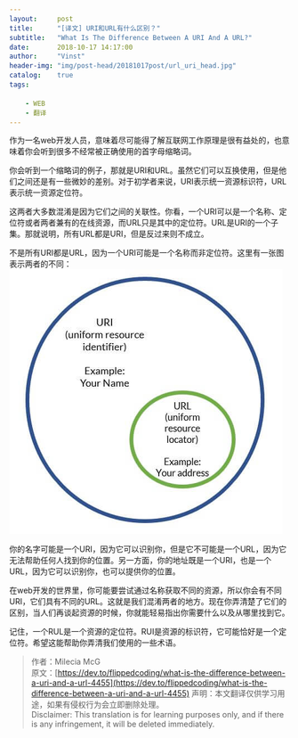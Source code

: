 ```yaml
---
layout:     post
title:      "[译文] URI和URL有什么区别？"
subtitle:   "What Is The Difference Between A URI And A URL?"
date:       2018-10-17 14:17:00
author:     "Vinst"
header-img: "img/post-head/20181017post/url_uri_head.jpg"
catalog:    true
tags:

    - WEB
    - 翻译
---
```


作为一名web开发人员，意味着尽可能得了解互联网工作原理是很有益处的，也意味着你会听到很多不经常被正确使用的首字母缩略词。

你会听到一个缩略词的例子，那就是URI和URL。虽然它们可以互换使用，但是他们之间还是有一些微妙的差别。对于初学者来说，URI表示统一资源标识符，URL表示统一资源定位符。

这两者大多数混淆是因为它们之间的关联性。你看，一个URI可以是一个名称、定位符或者两者兼有的在线资源，而URL只是其中的定位符。URL是URI的一个子集。那就说明，所有URL都是URI，但是反过来则不成立。

不是所有URI都是URL，因为一个URI可能是一个名称而非定位符。这里有一张图表示两者的不同：
![URL和RUI的关系图](/img/post-head/20181017post/j4bka41nypm4do1f3e5b.jpg)

你的名字可能是一个URI，因为它可以识别你，但是它不可能是一个URL，因为它无法帮助任何人找到你的位置。另一方面，你的地址既是一个URI，也是一个URL，因为它可以识别你，也可以提供你的位置。

在web开发的世界里，你可能要尝试通过名称获取不同的资源，所以你会有不同URI，它们具有不同的URL。这就是我们混淆两者的地方。现在你弄清楚了它们的区别，当人们再谈起资源的时候，你就能轻易指出你需要什么以及从哪里找到它。

记住，一个RUL是一个资源的定位符。RUI是资源的标识符，它可能恰好是一个定位符。希望这能帮助你弄清我们使用的一些术语。

> 作者：Milecia McG  
> 原文：[https://dev.to/flippedcoding/what-is-the-difference-between-a-uri-and-a-url-4455](https://dev.to/flippedcoding/what-is-the-difference-between-a-uri-and-a-url-4455)
> 声明：本文翻译仅供学习用途，如果有侵权行为会立即删除处理。  
> Disclaimer: This translation is for learning purposes only, and if there is any infringement, it will be deleted immediately.